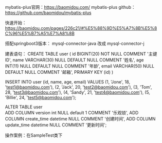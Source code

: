mybatis-plus官网：https://baomidou.com/
mybatis-plus github：https://github.com/baomidou/mybatis-plus

快速开始：https://baomidou.com/pages/226c21/#%E5%88%9D%E5%A7%8B%E5%8C%96%E5%B7%A5%E7%A8%8B

搭配springboot3版本：
mysql-connector-java 改成 mysql-connector-j

建表语句：
CREATE TABLE user
(
    id BIGINT(20) NOT NULL COMMENT '主键ID',
    name VARCHAR(30) NULL DEFAULT NULL COMMENT '姓名',
    age INT(11) NULL DEFAULT NULL COMMENT '年龄',
    email VARCHAR(50) NULL DEFAULT NULL COMMENT '邮箱',
    PRIMARY KEY (id)
)

INSERT INTO user (id, name, age, email) VALUES
(1, 'Jone', 18, 'test1@baomidou.com'),
(2, 'Jack', 20, 'test2@baomidou.com'),
(3, 'Tom', 28, 'test3@baomidou.com'),
(4, 'Sandy', 21, 'test4@baomidou.com'),
(5, 'Billie', 24, 'test5@baomidou.com');

ALTER TABLE user   
	ADD COLUMN version int NULL default 1 COMMENT '乐观锁',
	ADD COLUMN create_time datetime NULL COMMENT '创建时间',
	ADD COLUMN update_time datetime NULL COMMENT '更新时间';

操作案例：在SampleTest类下